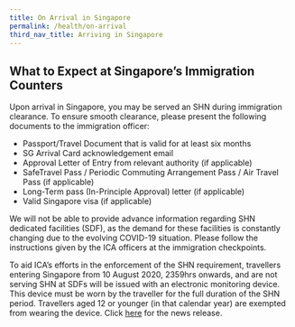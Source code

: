 ```yaml
---
title: On Arrival in Singapore
permalink: /health/on-arrival
third_nav_title: Arriving in Singapore
---
```


## What to Expect at Singapore’s Immigration Counters

Upon arrival in Singapore, you may be served an SHN during immigration clearance. To ensure smooth clearance, please present the following documents to the immigration officer:

- Passport/Travel Document that is valid for at least six months
- SG Arrival Card acknowledgement email
- Approval Letter of Entry from relevant authority (if applicable)
- SafeTravel Pass / Periodic Commuting Arrangement Pass / Air Travel Pass (if applicable)
- Long-Term pass (In-Principle Approval) letter (if applicable)
- Valid Singapore visa (if applicable)

We will not be able to provide advance information regarding SHN dedicated facilities (SDF), as the demand for these facilities is constantly changing due to the evolving COVID-19 situation. Please follow the instructions given by the ICA officers at the immigration checkpoints.

To aid ICA’s efforts in the enforcement of the SHN requirement, travellers entering Singapore from 10 August 2020, 2359hrs onwards, and are not serving SHN at SDFs will be issued with an electronic monitoring device. This device must be worn by the traveller for the full duration of the SHN period. Travellers aged 12 or younger (in that calendar year) are exempted from wearing the device. Click [here](https://www.ica.gov.sg/news-and-publications/media-releases/media-release/all-incoming-travellers-including-returning-residents-long-term-pass-holders-work-pass-holders-and-their-dependants-serving-their-stay-home-notice-outside-of-dedicated-facilities-to-don-electronic-monitoring-device) for the news release.

